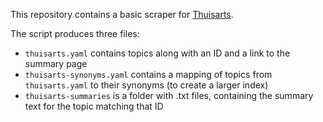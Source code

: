 This repository contains a basic scraper for [Thuisarts](https://thuisarts.nl).

The script produces three files:
- `thuisarts.yaml` contains topics along with an ID and a link to the summary
  page
- `thuisarts-synonyms.yaml` contains a mapping of topics from `thuisarts.yaml`
  to their synonyms (to create a larger index)
- `thuisarts-summaries` is a folder with <ID>.txt files, containing the summary
  text for the topic matching that ID
